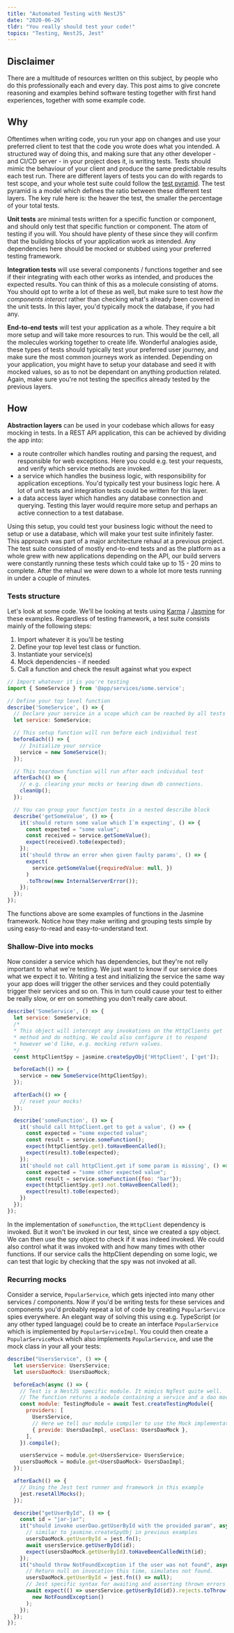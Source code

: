 ```yaml
---
title: "Automated Testing with NestJS"
date: "2020-06-26"
tldr: "You really should test your code!"
topics: "Testing, NestJS, Jest"
---
```


## Disclaimer

There are a multitude of resources written on this subject, by people who do this professionally each and every day. This post aims to give concrete reasoning and examples behind software testing together with first hand experiences, together with some example code.

## Why

Oftentimes when writing code, you run your app on changes and use your preferred client to test that the code you wrote does what you intended. A structured way of doing this, and making sure that any other developer - and CI/CD server - in your project does it, is writing tests. Tests should mimic the behaviour of your client and produce the same predictable results each test run. There are different layers of tests you can do with regards to test scope, and your whole test suite could follow the [test pyramid](https://martinfowler.com/articles/practical-test-pyramid.html#TheTestPyramid). The test pyramid is a model which defines the ratio between these different test layers. The key rule here is: the heaver the test, the smaller the percentage of your total tests.

**Unit tests** are minimal tests written for a specific function or component, and should only test that specific function or component. The atom of testing if you will. You should have plenty of these since they will confirm that the building blocks of your application work as intended. Any dependencies here should be mocked or stubbed using your preferred testing framework.

**Integration tests** will use several components / functions together and see if their integrating with each other works as intended, and produces the expected results. You can think of this as a molecule consisting of atoms. You should opt to write a lot of these as well, but make sure to test _how the components interact_ rather than checking what's already been covered in the unit tests. In this layer, you'd typically mock the database, if you had any.

**End-to-end tests** will test your application as a whole. They require a bit more setup and will take more resources to run. This would be the cell, all the molecules working together to create life. Wonderful analogies aside, these types of tests should typically test your preferred user journey, and make sure the most common journeys work as intended. Depending on your application, you might have to setup your database and seed it with mocked values, so as to not be dependant on anything production related. Again, make sure you're not testing the specifics already tested by the previous layers.

## How

**Abstraction layers** can be used in your codebase which allows for easy mocking in tests. In a REST API application, this can be achieved by dividing the app into:

- a route controller which handles routing and parsing the request, and responsible for web exceptions. Here you could e.g. test your requests, and verify which service methods are invoked.
- a service which handles the business logic, with responsibility for application exceptions. You'd typically test your business logic here. A lot of unit tests and integration tests could be written for this layer.
- a data access layer which handles any database connection and querying. Testing this layer would require more setup and perhaps an active connection to a test database.

Using this setup, you could test your business logic without the need to setup or use a database, which will make your test suite infinitely faster. This approach was part of a major architecture rehaul at a previous project. The test suite consisted of mostly end-to-end tests and as the platform as a whole grew with new applications depending on the API, our build servers were constantly running these tests which could take up to 15 - 20 mins to complete. After the rehaul we were down to a whole lot more tests running in under a couple of minutes.

### Tests structure

Let's look at some code. We'll be looking at tests using [Karma](https://karma-runner.github.io/latest/index.html) / [Jasmine](https://jasmine.github.io/) for these examples. Regardless of testing framework, a test suite consists mainly of the following steps:

1. Import whatever it is you'll be testing
2. Define your top level test class or function.
3. Instantiate your service(s)
4. Mock dependencies - if needed
5. Call a function and check the result against what you expect

```JavaScript
// Import whatever it is you're testing
import { SomeService } from '@app/services/some.service';

// Define your top level function
describe('SomeService', () => {
  // Declare your service in a scope which can be reached by all tests cases
  let service: SomeService;

  // This setup function will run before each individual test
  beforeEach(() => {
    // Initialize your service
    service = new SomeService();
  });

  // This teardown function will run after each individual test
  afterEach(() => {
    // e.g. clearing your mocks or tearing down db connections.
    cleanUp();
  });

  // You can group your function tests in a nested describe block
  describe('getSomeValue', () => {
    it('should return some value which I`m expecting', () => {
      const expected = "some value";
      const received = service.getSomeValue();
      expect(received).toBe(expected);
    });
    it('should throw an error when given faulty params', () => {
      expect(
        service.getSomeValue({requiredValue: null, })
      )
      .toThrow(new InternalServerError());
    });
  });
});

```

The functions above are some examples of functions in the Jasmine framework. Notice how they make writing and grouping tests simple by using easy-to-read and easy-to-understand text.

### Shallow-Dive into mocks

Now consider a service which has dependencies, but they're not relly important to what we're testing. We just want to know if our service does what we expect it to. Writing a test and initializing the service the same way your app does will trigger the other services and they could potentially trigger their services and so on. This in turn could cause your test to either be really slow, or err on something you don't really care about.

```JavaScript
describe('SomeService', () => {
  let service: SomeService;
  /*
  * This object will intercept any invokations on the HttpClients get
  * method and do nothing. We could also configure it to respond
  * however we'd like, e.g. mocking return values.
  */
  const httpClientSpy = jasmine.createSpyObj('HttpClient', ['get']);

  beforeEach(() => {
    service = new SomeService(httpClientSpy);
  });

  afterEach(() => {
    // reset your mocks!
  });

  describe('someFunction', () => {
    it('should call httpClient.get to get a value', () => {
      const expected = "some expected value";
      const result = service.someFunction();
      expect(httpClientSpy.get).toHaveBeenCalled();
      expect(result).toBe(expected);
    });
    it('should not call httpClient.get if some param is missing', () => {
      const expected = "some other expected value";
      const result = service.someFunction({foo: "bar"});
      expect(httpClientSpy.get).not.toHaveBeenCalled();
      expect(result).toBe(expected);
    })
  });
});
```

In the implementation of `someFunction`, the `HttpClient` dependency is invoked. But it won't be invoked in our test, since we created a spy object. We can then use the spy object to check if it was indeed invoked. We could also control what it was invoked with and how many times with other functions. If our service calls the httpClient depending on some logic, we can test that logic by checking that the spy was not invoked at all.

### Recurring mocks

Consider a service, `PopularService`, which gets injected into many other services / components. Now if you'd be writing tests for these services and components you'd probably repeat a lot of code by creating `PopularService` spies everywhere. An elegant way of solving this using e.g. TypeScript (or any other typed language) could be to create an interface `PopularService` which is implemented by `PopularServiceImpl`. You could then create a `PopularServiceMock` which also implements `PopularService`, and use the mock class in your all your tests:

```javascript
describe("UsersService", () => {
  let usersService: UsersService;
  let usersDaoMock: UsersDaoMock;

  beforeEach(async () => {
    // Test is a NestJS specific module. It mimics NgTest quite well.
    // The function returns a module containing a service and a dao mock
    const module: TestingModule = await Test.createTestingModule({
      providers: [
        UsersService,
        // Here we tell our module compiler to use the Mock implementation
        { provide: UsersDaoImpl, useClass: UsersDaoMock },
      ],
    }).compile();

    usersService = module.get<UsersService> UsersService;
    usersDaoMock = module.get<UsersDaoMock> UsersDaoImpl;
  });

  afterEach(() => {
    // Using the Jest test runner and framework in this example
    jest.resetAllMocks();
  });

  describe("getUserById", () => {
    const id = "jar-jar";
    it("should invoke userDao.getUserById with the provided param", async () => {
      // similar to jasmine.createSpyObj in previous examples
      usersDaoMock.getUserById = jest.fn();
      await usersService.getUserById(id);
      expect(usersDaoMock.getUserById).toHaveBeenCalledWith(id);
    });
    it("should throw NotFoundException if the user was not found", async () => {
      // Return null on invocation this time, simulates not found.
      usersDaoMock.getUserById = jest.fn(() => null);
      // Jest specific syntax for awaiting and asserting thrown errors
      await expect(() => usersService.getUserById(id)).rejects.toThrow(
        new NotFoundException()
      );
    });
  });
});
```
